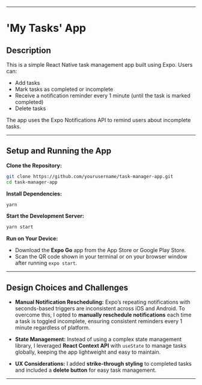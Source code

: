 

---

# 'My Tasks' App

## Description

This is a simple React Native task management app built using Expo. Users can:
- Add tasks
- Mark tasks as completed or incomplete
- Receive a notification reminder every 1 minute (until the task is marked completed)
- Delete tasks

The app uses the Expo Notifications API to remind users about incomplete tasks.

---

## Setup and Running the App

**Clone the Repository:**
```bash
git clone https://github.com/yourusername/task-manager-app.git
cd task-manager-app
````

**Install Dependencies:**

```bash
yarn
```

**Start the Development Server:**

```bash
yarn start
```

**Run on Your Device:**

* Download the **Expo Go** app from the App Store or Google Play Store.
* Scan the QR code shown in your terminal or on your browser window after running `expo start`.

---

## Design Choices and Challenges

* **Manual Notification Rescheduling:**
  Expo’s repeating notifications with seconds-based triggers are inconsistent across iOS and Android. To overcome this, I opted to **manually reschedule notifications** each time a task is toggled incomplete, ensuring consistent reminders every 1 minute regardless of platform.

* **State Management:**
  Instead of using a complex state management library, I leveraged **React Context API** with `useState` to manage tasks globally, keeping the app lightweight and easy to maintain.

* **UX Considerations:**
  I added **strike-through styling** to completed tasks and included a **delete button** for easy task management.

---

